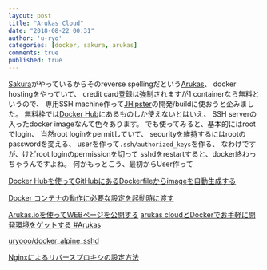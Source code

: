 ```yaml
---
layout: post
title: "Arukas Cloud"
date: "2018-08-22 00:31"
author: 'u-ryo'
categories: [docker, sakura, arukas]
comments: true
published: true
---
```

[Sakura](https://www.sakura.ad.jp/)がやっているからそのreverse spellingだという[Arukas](https://arukas.io/)、
docker hostingをやっていて、
credit card登録は強制されますが1 containerなら無料というので、
専用SSH machine作って[JHipster](https://jhipster.tech/)の開発/buildに使おうと企みました。
無料枠では[Docker Hub](https://hub.docker.com/)にあるものしか使えないとはいえ、
SSH serverの入ったdocker imageなんて色々あります。
でも使ってみると、基本的にはrootでlogin、
当然root loginをpermitしていて、
securityを維持するにはrootのpasswordを変える、
userを作って`.ssh/authorized_keys`を作る、
なわけですが、けどroot loginのpermissionを切って
sshdをrestartすると、docker終わっちゃうんですよね。
何かもっとこう、最初からUser作って

[Docker Hubを使ってGitHubにあるDockerfileからimageを自動生成する](https://simple-it-life.com/2016/03/27/dockerhub/)

[Docker コンテナの動作に必要な設定を起動時に渡す](https://blog.amedama.jp/entry/2018/01/30/230221)

[Arukas.ioを使ってWEBページを公開する](https://qiita.com/ProjectEuropa/items/3909bd51454fcf4ef16d)
[arukas cloudとDockerでお手軽に開発環境をゲットする #Arukas](https://blog.stormcat.io/post/entry/arukas-development/)

[uryooo/docker_alpine_sshd](https://hub.docker.com/r/uryooo/docker_alpine_sshd/builds/)

[Nginxによるリバースプロキシの設定方法](https://qiita.com/schwarz471/items/9b44adfbec006eab60b0)

